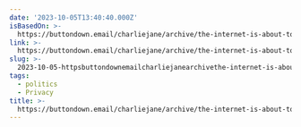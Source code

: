 ```yaml
---
date: '2023-10-05T13:40:40.000Z'
isBasedOn: >-
  https://buttondown.email/charliejane/archive/the-internet-is-about-to-get-a-lot-worse/
link: >-
  https://buttondown.email/charliejane/archive/the-internet-is-about-to-get-a-lot-worse/
slug: >-
  2023-10-05-httpsbuttondownemailcharliejanearchivethe-internet-is-about-to-get-a-lot-worse
tags:
  - politics
  - Privacy
title: >-
  https://buttondown.email/charliejane/archive/the-internet-is-about-to-get-a-lot-worse/
---
```


